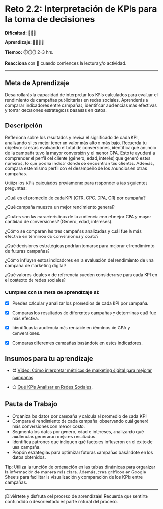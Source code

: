 # Reto 2.2: Interpretación de KPIs para la toma de decisiones


**Dificultad:** 🌻🌻🌻


**Aprendizaje:** 🍯🍯🍯🍯


**Tiempo:** ⏱️️⏱️️⏱️️ 2-3 hrs.


**Reacciona** con 👀 cuando comiences la lectura y/o actividad.


---


## Meta de Aprendizaje
Desarrollarás la capacidad de interpretar los KPIs calculados para evaluar el rendimiento de campañas publicitarias en redes sociales. Aprenderás a comparar indicadores entre campañas, identificar audiencias más efectivas y tomar decisiones estratégicas basadas en datos.


## Descripción
Reflexiona sobre los resultados y revisa el significado de cada KPI, analizando si es mejor tener un valor más alto o más bajo. Recuerda tu objetivo: si estás evaluando el total de conversiones, identifica qué anuncio de la campaña tuvo la mayor conversión y el menor CPA. Esto te ayudará a comprender el perfil del cliente (género, edad, interés) que generó estos números, lo que podría indicar dónde se encuentran tus clientes. Además, compara este mismo perfil con el desempeño de los anuncios en otras campañas.

Utiliza los KPIs calculados previamente para responder a las siguientes preguntas: 

¿Cuál es el promedio de cada KPI (CTR, CPC, CPA, CR) por campaña?

¿Qué campaña muestra un mejor rendimiento general?

¿Cuáles son las características de la audiencia con el mejor CPA y mayor cantidad de conversiones? (Género, edad, intereses).

¿Cómo se comparan las tres campañas analizadas y cuál fue la más efectiva en términos de conversiones y costo? 

¿Qué decisiones estratégicas podrían tomarse para mejorar el rendimiento de futuras campañas?

¿Cómo influyen estos indicadores en la evaluación del rendimiento de una campaña de marketing digital?

¿Qué valores ideales o de referencia pueden considerarse para cada KPI en el contexto de redes sociales?

### Cumples con la meta de aprendizaje si:
- [x] Puedes calcular y analizar los promedios de cada KPI por campaña.
- [x] Comparas los resultados de diferentes campañas y determinas cuál fue más efectiva.
- [x] Identificas la audiencia más rentable en términos de CPA y conversiones.
- [x] Comparas diferentes campañas basándote en estos indicadores.



## Insumos para tu aprendizaje
- 📺 [Video: Cómo interpretar métricas de marketing digital para mejorar campañas](https://www.youtube.com/watch?v=PciThfujlD0)

- 📺 [Qué KPIs Analizar en Redes Sociales](https://www.youtube.com/watch?v=u_BmGi4RxRQ).

## Pauta de Trabajo
- Organiza los datos por campaña y calcula el promedio de cada KPI.
- Compara el rendimiento de cada campaña, observando cuál generó más conversiones con menor costo.
- Segmenta los datos por género, edad e intereses, analizando qué audiencias generaron mejores resultados.
- Identifica patrones que indiquen qué factores influyeron en el éxito de una campaña. 
- Propón estrategias para optimizar futuras campañas basándote en los datos obtenidos.


Tip: Utiliza la función de ordenación en las tablas dinámicas para organizar la información de manera más clara. Además, crea gráficos en Google Sheets para facilitar la visualización y comparación de los KPIs entre campañas.




---


¡Diviértete y disfruta del proceso de aprendizaje! Recuerda que sentirte confundido o desorientado es parte natural del proceso.

